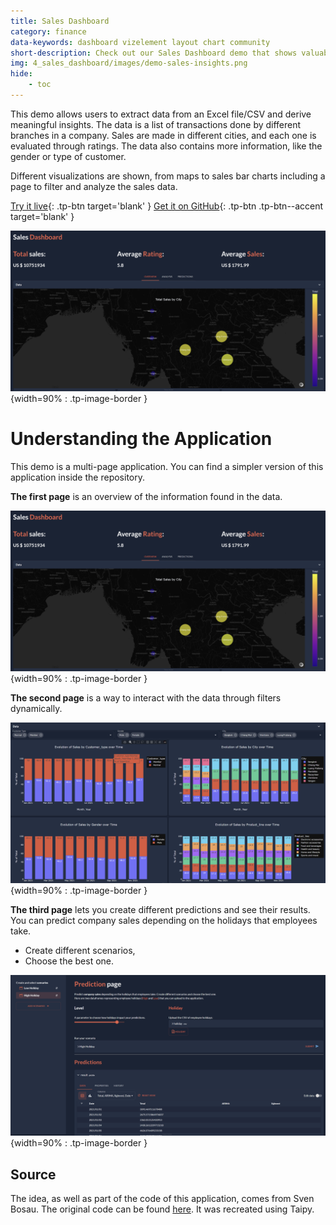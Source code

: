 ```yaml
---
title: Sales Dashboard
category: finance
data-keywords: dashboard vizelement layout chart community
short-description: Check out our Sales Dashboard demo that shows valuable insights by exposing Excel files as a web application.
img: 4_sales_dashboard/images/demo-sales-insights.png
hide:
    - toc
---
```


This demo allows users to extract data from an Excel file/CSV and derive meaningful insights.
The data is a list of transactions done by different branches in a company. Sales are
made in different cities, and each one is evaluated through ratings. The data also
contains more information, like the gender or type of customer.

Different visualizations are shown, from maps to sales bar charts including a page to
filter and analyze the sales data.

[Try it live](https://sales-insights.taipy.cloud/){: .tp-btn target='blank' }
[Get it on GitHub](https://github.com/Avaiga/demo-sales-insights){: .tp-btn .tp-btn--accent target='blank' }


![Dashboard](images/demo-sales-insights.png){width=90% : .tp-image-border }


# Understanding the Application

This demo is a multi-page application. You can find a simpler version of this application
inside the repository.

**The first page** is an overview of the information found in the data.

![Overview](images/demo-sales-insights.png){width=90% : .tp-image-border }

**The second page** is a way to interact with the data through filters dynamically.

![Analysis](images/analysis.png){width=90% : .tp-image-border }

**The third page** lets you create different predictions and see their results.
You can predict company sales depending on the holidays that employees take.

- Create different scenarios,
- Choose the best one.

![Prediction](images/prediction.png){width=90% : .tp-image-border }


## Source

The idea, as well as part of the code of this application, comes from Sven Bosau.
The original code can be found
[here](https://github.com/Sven-Bo/streamlit-sales-dashboard). It was recreated using Taipy.
